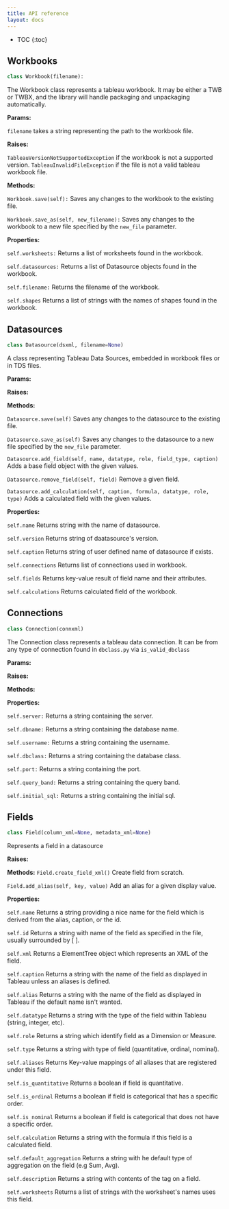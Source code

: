 ```yaml
---
title: API reference
layout: docs
---
```


* TOC
{:toc}

## Workbooks
```python
class Workbook(filename):
```

The Workbook class represents a tableau workbook. It may be either a TWB or TWBX, and the library will handle packaging and unpackaging automatically.

**Params:**

`filename` takes a string representing the path to the workbook file.

**Raises:**

`TableauVersionNotSupportedException` if the workbook is not a supported version.
`TableauInvalidFileException` if the file is not a valid tableau workbook file.

**Methods:**

`Workbook.save(self):`
Saves any changes to the workbook to the existing file.

`Workbook.save_as(self, new_filename):`
Saves any changes to the workbook to a new file specified by the `new_file` parameter.

**Properties:**

`self.worksheets:` Returns a list of worksheets found in the workbook.

`self.datasources:` Returns a list of Datasource objects found in the workbook.

`self.filename:` Returns the filename of the workbook.

`self.shapes` Returns a list of strings with the names of shapes found in the workbook.

## Datasources
```python
class Datasource(dsxml, filename=None)
```
A class representing Tableau Data Sources, embedded in workbook files or in TDS files.

**Params:**

**Raises:**

**Methods:**

`Datasource.save(self)` Saves any changes to the datasource to the existing file.

`Datasource.save_as(self)` Saves any changes to the datasource to a new file specified by the `new_file` parameter.

`Datasource.add_field(self, name, datatype, role, field_type, caption)` Adds a base field object with the given values.

`Datasource.remove_field(self, field)` Remove a given field.

`Datasource.add_calculation(self, caption, formula, datatype, role, type)` Adds a calculated field with the given values.

**Properties:**

`self.name` Returns string with the name of datasource.

`self.version` Returns string of daatasource's version.

`self.caption` Returns string of user defined name of datasource if exists.

`self.connections` Returns list of connections used in workbook.

`self.fields` Returns key-value result of field name and their attributes.

`self.calculations` Returns calculated field of the workbook.

## Connections
```python
class Connection(connxml)
```

The Connection class represents a tableau data connection. It can be from any type of connection found in `dbclass.py` via `is_valid_dbclass`

**Params:**

**Raises:**

**Methods:**

**Properties:**

`self.server:` Returns a string containing the server.

`self.dbname:` Returns a string containing the database name.

`self.username:` Returns a string containing the username.

`self.dbclass:` Returns a string containing the database class.

`self.port:` Returns a string containing the port.

`self.query_band:` Returns a string containing the query band.

`self.initial_sql:` Returns a string containing the initial sql.

## Fields
```python
class Field(column_xml=None, metadata_xml=None)
```

Represents a field in a datasource

**Raises:**

**Methods:**
`Field.create_field_xml()` Create field from scratch.

`Field.add_alias(self, key, value)` Add an alias for a given display value.

**Properties:**

`self.name` Returns a string providing a nice name for the field which is derived from the alias, caption, or the id.

`self.id` Returns a string with name of the field as specified in the file, usually surrounded by [ ].

`self.xml` Returns a ElementTree object which represents an XML of the field.

`self.caption` Returns a string with the name of the field as displayed in Tableau unless an aliases is defined.

`self.alias` Returns a string with the name of the field as displayed in Tableau if the default name isn't wanted.

`self.datatype` Returns a string with the type of the field within Tableau (string, integer, etc).

`self.role` Returns a string which identify field as a Dimension or Measure.

`self.type` Returns a string with type of field (quantitative, ordinal, nominal).

`self.aliases` Returns Key-value mappings of all aliases that are registered under this field.

`self.is_quantitative` Returns a boolean if field is quantitative.

`self.is_ordinal` Returns a boolean if field is categorical that has a specific order.

`self.is_nominal` Returns a boolean if field is categorical that does not have a specific order.

`self.calculation` Returns a string with the formula if this field is a calculated field.

`self.default_aggregation` Returns a string with he default type of aggregation on the field (e.g Sum, Avg).

`self.description` Returns a string with contents of the <desc> tag on a field.

`self.worksheets` Returns a list of strings with the worksheet's names uses this field.
